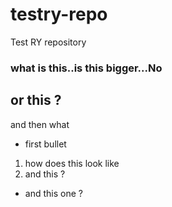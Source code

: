 # testry-repo
Test RY repository
### what is this..is this bigger...No
## or this ?
and then what

* first bullet
1. how does this look like
2. and this ?
* and this one ?
